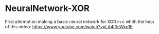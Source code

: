 # NeuralNetwork-XOR
First attempt on making a basic neural network for XOR in c 
whith the help of this video: https://www.youtube.com/watch?v=LA4I3cWkp1E

